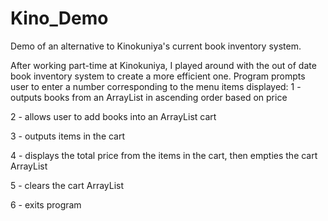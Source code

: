 # Kino_Demo
Demo of an alternative to Kinokuniya's current book inventory system.

After working part-time at Kinokuniya, I played around with the out of date book inventory system to create a more efficient one.
Program prompts user to enter a number corresponding to the menu items displayed:
1 - outputs books from an ArrayList in ascending order based on price

2 - allows user to add books into an ArrayList cart

3 - outputs items in the cart

4 - displays the total price from the items in the cart, then empties the cart ArrayList

5 - clears the cart ArrayList

6 - exits program
